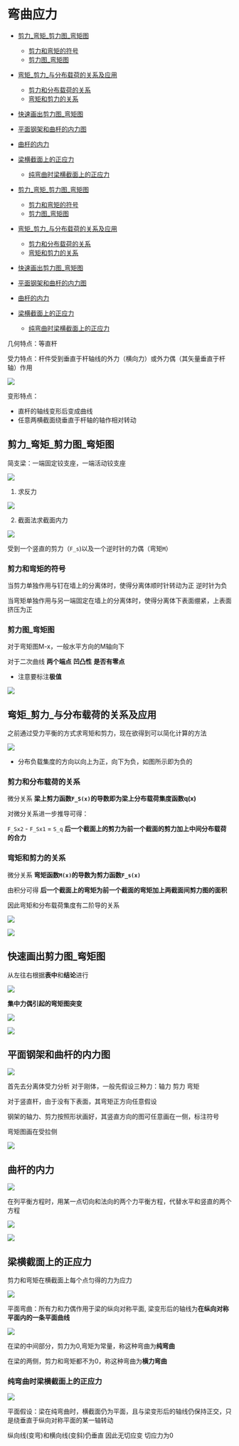 # 弯曲应力
 
* [剪力_弯矩_剪力图_弯矩图](#剪力_弯矩_剪力图_弯矩图)
  * [剪力和弯矩的符号](#剪力和弯矩的符号)
  * [剪力图_弯矩图](#剪力图_弯矩图)
* [弯矩_剪力_与分布载荷的关系及应用](#弯矩_剪力_与分布载荷的关系及应用)
  * [剪力和分布载荷的关系](#剪力和分布载荷的关系)
  * [弯矩和剪力的关系](#弯矩和剪力的关系)
* [快速画出剪力图_弯矩图](#快速画出剪力图_弯矩图)
* [平面钢架和曲杆的内力图](#平面钢架和曲杆的内力图)
* [曲杆的内力](#曲杆的内力)
* [梁横截面上的正应力](#梁横截面上的正应力)
  * [纯弯曲时梁横截面上的正应力](#纯弯曲时梁横截面上的正应力)
 
* [剪力_弯矩_剪力图_弯矩图](#剪力_弯矩_剪力图_弯矩图)
  * [剪力和弯矩的符号](#剪力和弯矩的符号)
  * [剪力图_弯矩图](#剪力图_弯矩图)
* [弯矩_剪力_与分布载荷的关系及应用](#弯矩_剪力_与分布载荷的关系及应用)
  * [剪力和分布载荷的关系](#剪力和分布载荷的关系)
  * [弯矩和剪力的关系](#弯矩和剪力的关系)
* [快速画出剪力图_弯矩图](#快速画出剪力图_弯矩图)
* [平面钢架和曲杆的内力图](#平面钢架和曲杆的内力图)
* [曲杆的内力](#曲杆的内力)
* [梁横截面上的正应力](#梁横截面上的正应力)
  * [纯弯曲时梁横截面上的正应力](#纯弯曲时梁横截面上的正应力)

几何特点：等直杆

受力特点：杆件受到垂直于杆轴线的外力（横向力）或外力偶（其矢量垂直于杆轴）作用

![](img/7dc27b05.png)

变形特点：

* 直杆的轴线变形后变成曲线
* 任意两横截面绕垂直于杆轴的轴作相对转动 

## 剪力_弯矩_剪力图_弯矩图

简支梁：一端固定铰支座，一端活动铰支座

![](img/dc2a82f5.png)

1. 求反力

![](img/de4f13cb.png)

2. 截面法求截面内力

![](img/3eefd56f.png)

受到一个竖直的剪力（`F_s`)以及一个逆时针的力偶（弯矩`M`）

### 剪力和弯矩的符号

当剪力单独作用与钉在墙上的分离体时，使得分离体顺时针转动为正 逆时针为负

当弯矩单独作用与另一端固定在墙上的分离体时，使得分离体下表面绷紧，上表面挤压为正

### 剪力图_弯矩图

对于弯矩图M-x，一般水平方向的M轴向下

对于二次曲线 **两个端点** **凹凸性** **是否有零点**

* 注意要标注**极值**

![](img/84d7f7ea.png)

## 弯矩_剪力_与分布载荷的关系及应用

之前通过受力平衡的方式求弯矩和剪力，现在欲得到可以简化计算的方法

![](img/8d475800.png)

* 分布负载集度的方向以向上为正，向下为负，如图所示即为负的

### 剪力和分布载荷的关系

微分关系 **梁上剪力函数`F_S(x)`的导数即为梁上分布载荷集度函数q(x)**

对微分关系进一步推导可得：

`F_Sx2` - `F_Sx1` = `S_q` **后一个截面上的剪力为前一个截面的剪力加上中间分布载荷的合力**

### 弯矩和剪力的关系

微分关系 **弯矩函数`M(x)`的导数为剪力函数`F_s(x)`** 

由积分可得 **后一个截面上的弯矩为前一个截面的弯矩加上两截面间剪力图的面积**

因此弯矩和分布载荷集度有二阶导的关系

![](img/ae6e9360.png)

![](img/34836f06.png)

## 快速画出剪力图_弯矩图

从左往右根据**表中**和**结论**进行

![](img/0fc09482.png)

**集中力偶引起的弯矩图突变**

![](img/c0110328.png)

![](img/9f713ef6.png)

## 平面钢架和曲杆的内力图

![](img/3c484189.png)

首先去分离体受力分析 对于刚体，一般先假设三种力：轴力 剪力 弯矩

对于竖直杆，由于没有下表面，其弯矩正方向任意假设

钢架的轴力、剪力按照形状画好，其竖直方向的图可任意画在一侧，标注符号

弯矩图画在受拉侧

![](img/b1145784.png)

## 曲杆的内力

![](img/700ef378.png)

在列平衡方程时，用某一点切向和法向的两个力平衡方程，代替水平和竖直的两个方程

![](img/d3f6179a.png)

![](img/23925c74.png)

## 梁横截面上的正应力

剪力和弯矩在横截面上每个点匀得的力为应力

![](img/20d39911.png)

平面弯曲：所有力和力偶作用于梁的纵向对称平面, 梁变形后的轴线为**在纵向对称平面内的一条平面曲线**

![](img/e0599a57.png)

在梁的中间部分，剪力为0,弯矩为常量，称这种弯曲为**纯弯曲**

在梁的两侧，剪力和弯矩都不为0，称这种弯曲为**横力弯曲**

### 纯弯曲时梁横截面上的正应力

![](img/01fe4d9c.png)

平面假设：梁在纯弯曲时，横截面仍为平面，且与梁变形后的轴线仍保持正交，只是绕垂直于纵向对称平面的某一轴转动

纵向线(变弯)和横向线(变斜)仍垂直 因此无切应变 切应力为0
